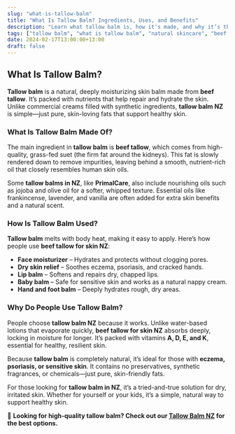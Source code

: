 ```yaml
---
slug: "what-is-tallow-balm"
title: "What Is Tallow Balm? Ingredients, Uses, and Benefits"
description: "Learn what tallow balm is, how it's made, and why it’s the best natural moisturizer for dry skin, eczema, and sensitive skin."
tags: ["tallow balm", "what is tallow balm", "natural skincare", "beef tallow for skin NZ"]
date: 2024-02-17T13:00:00+13:00
draft: false
---
```


## What Is Tallow Balm?  

**Tallow balm** is a natural, deeply moisturizing skin balm made from **beef tallow**. It’s packed with nutrients that help repair and hydrate the skin. Unlike commercial creams filled with synthetic ingredients, **tallow balm NZ** is simple—just pure, skin-loving fats that support healthy skin.  

### What Is Tallow Balm Made Of?  

The main ingredient in **tallow balm** is **beef tallow**, which comes from high-quality, grass-fed suet (the firm fat around the kidneys). This fat is slowly rendered down to remove impurities, leaving behind a smooth, nutrient-rich oil that closely resembles human skin oils.  

Some **tallow balms in NZ**, like **PrimalCare**, also include nourishing oils such as jojoba and olive oil for a softer, whipped texture. Essential oils like frankincense, lavender, and vanilla are often added for extra skin benefits and a natural scent.  

### How Is Tallow Balm Used?  

**Tallow balm** melts with body heat, making it easy to apply. Here’s how people use **beef tallow for skin NZ**:  

- **Face moisturizer** – Hydrates and protects without clogging pores.  
- **Dry skin relief** – Soothes eczema, psoriasis, and cracked hands.  
- **Lip balm** – Softens and repairs dry, chapped lips.  
- **Baby balm** – Safe for sensitive skin and works as a natural nappy cream.  
- **Hand and foot balm** – Deeply hydrates rough, dry areas.  

### Why Do People Use Tallow Balm?  

People choose **tallow balm NZ** because it works. Unlike water-based lotions that evaporate quickly, **beef tallow for skin NZ** absorbs deeply, locking in moisture for longer. It’s packed with vitamins **A, D, E, and K**, essential for healthy, resilient skin.  

Because **tallow balm** is completely natural, it’s ideal for those with **eczema, psoriasis, or sensitive skin**. It contains no preservatives, synthetic fragrances, or chemicals—just pure, skin-friendly fats.  

For those looking for **tallow balm in NZ**, it’s a tried-and-true solution for dry, irritated skin. Whether for yourself or your kids, it’s a simple, natural way to support healthy skin.  

🔗 **Looking for high-quality tallow balm? Check out our [Tallow Balm NZ](/shop/products/tallow-skin/) for the best options.**
